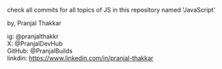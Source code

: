 check all commits for all topics of JS in this repository named 'JavaScript'

by, Pranjal Thakkar

ig: @pranjalthakkr <br>
X: @PranjalDevHub <br>
GitHub: @PranjalBuilds <br>
linkdin: https://www.linkedin.com/in/pranjal-thakkar
